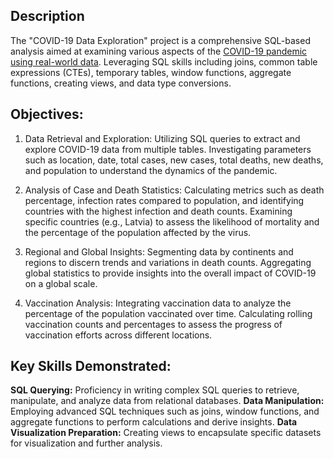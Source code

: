 ## Description
The "COVID-19 Data Exploration" project is a comprehensive SQL-based analysis aimed at examining various aspects of the 
[COVID-19 pandemic using real-world data](https://ourworldindata.org/covid-deaths#explore-the-global-data-on-confirmed-covid-19-deaths).
Leveraging SQL skills including joins, common table expressions (CTEs), temporary tables, 
window functions, aggregate functions, creating views, and data type conversions.

## Objectives:
1. Data Retrieval and Exploration:
Utilizing SQL queries to extract and explore COVID-19 data from multiple tables.
Investigating parameters such as location, date, total cases, new cases, total deaths, new deaths, and population to understand the dynamics of the pandemic.

2. Analysis of Case and Death Statistics:
Calculating metrics such as death percentage, infection rates compared to population, and identifying countries with the highest infection and death counts.
Examining specific countries (e.g., Latvia) to assess the likelihood of mortality and the percentage of the population affected by the virus.

3. Regional and Global Insights:
Segmenting data by continents and regions to discern trends and variations in death counts.
Aggregating global statistics to provide insights into the overall impact of COVID-19 on a global scale.

4. Vaccination Analysis:
Integrating vaccination data to analyze the percentage of the population vaccinated over time.
Calculating rolling vaccination counts and percentages to assess the progress of vaccination efforts across different locations.
                                          
## Key Skills Demonstrated:
**SQL Querying:** Proficiency in writing complex SQL queries to retrieve, manipulate, and analyze data from relational databases.
**Data Manipulation:** Employing advanced SQL techniques such as joins, window functions, and aggregate functions to perform calculations and derive insights.
**Data Visualization Preparation:** Creating views to encapsulate specific datasets for visualization and further analysis.
